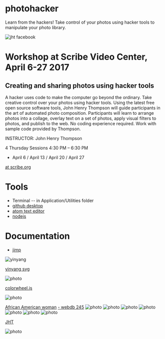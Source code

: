 # photohacker
Learn from the hackers! Take control of your photos using hacker tools to manipulate your photo library.

![jht facebook](a-/img/facebook.png)

# Workshop at Scribe Video Center, April 6-27 2017
## Creating and sharing photos using hacker tools
A hacker uses code to make the computer go beyond the ordinary. Take creative control over your photos using hacker tools. Using the latest free open source software tools, John Henry Thompson will guide participants in the art of automated photo composition. Participants will learn to arrange photos into a collage, overlay text on a set of photos, apply visual filters to photos, and publish to the web. No coding experience required. Work with sample code provided by Thompson.

INSTRUCTOR: John Henry Thompson

4 Thursday Sessions 4:30 PM – 6:30 PM

 - April 6 / April 13 / April 20 / April 27  

[at scribe.org](http://scribe.org/events/youth-learn-hackers-take-control-your-photos)

# Tools
- Terminal -- in Application/Utilities folder
- [github desktop](https://desktop.github.com)
- [atom text editor](https://atom.io)
- [nodejs](https://nodejs.org/en/download/)

# Documentation
- [jimp](https://www.npmjs.com/package/jimp)

![yinyang](a-/img/15-svg-yinyang.png)

[yinyang svg](a-/svg/15-svg-yinyang.html)

![photo](a-/img/0colorwheel.png)

[colorwheel.js](https://github.com/ariya/phantomjs/blob/master/examples/colorwheel.js)

![photo](a-/img/245-cu.png)

[African American woman](http://www.loc.gov/pictures/collection/anedub/item/99472067/)
[ - webdb 245](http://metadeepmix.com/webdb/webdb/)
![photo](a-/img/245-cu-mix.png)
![photo](a-/img/245-cu-poster.png)
![photo](a-/img/245-cu-RESIZE_BILINEAR.png)
![photo](a-/img/245-cu-RESIZE_NEAREST_NEIGHBOR.png)
![photo](a-/img/245-cu-svg-colorized.png)
![photo](a-/img/245-full.jpg)
![photo](a-/img/jht-half-color-port.png)

[JHT](http://www.johnhenrythompson.com/home/bio)

![photo](a-/img/jht-half-color.png)

